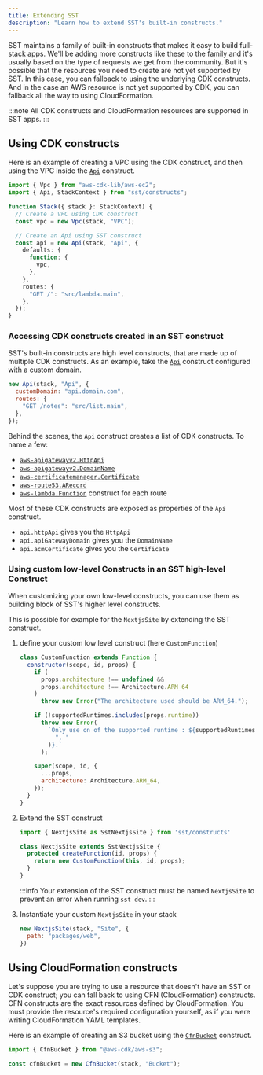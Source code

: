 ```yaml
---
title: Extending SST
description: "Learn how to extend SST's built-in constructs."
---
```


SST maintains a family of built-in constructs that makes it easy to build full-stack apps. We'll be adding more constructs like these to the family and it's usually based on the type of requests we get from the community. But it's possible that the resources you need to create are not yet supported by SST. In this case, you can fallback to using the underlying CDK constructs. And in the case an AWS resource is not yet supported by CDK, you can fallback all the way to using CloudFormation.

:::note
All CDK constructs and CloudFormation resources are supported in SST apps.
:::

## Using CDK constructs

Here is an example of creating a VPC using the CDK construct, and then using the VPC inside the [`Api`](../constructs/Api.md) construct.

```ts
import { Vpc } from "aws-cdk-lib/aws-ec2";
import { Api, StackContext } from "sst/constructs";

function Stack({ stack }: StackContext) {
  // Create a VPC using CDK construct
  const vpc = new Vpc(stack, "VPC");

  // Create an Api using SST construct
  const api = new Api(stack, "Api", {
    defaults: {
      function: {
        vpc,
      },
    },
    routes: {
      "GET /": "src/lambda.main",
    },
  });
}
```

### Accessing CDK constructs created in an SST construct

SST's built-in constructs are high level constructs, that are made up of multiple CDK constructs. As an example, take the [`Api`](../constructs/Api.md) construct configured with a custom domain.

```js
new Api(stack, "Api", {
  customDomain: "api.domain.com",
  routes: {
    "GET /notes": "src/list.main",
  },
});
```

Behind the scenes, the `Api` construct creates a list of CDK constructs. To name a few:

- [`aws-apigatewayv2.HttpApi`](https://docs.aws.amazon.com/cdk/api/latest/docs/@aws-cdk_aws-apigatewayv2.HttpApi.html)
- [`aws-apigatewayv2.DomainName`](https://docs.aws.amazon.com/cdk/api/v2/docs/@aws-cdk_aws-apigatewayv2-alpha.DomainName.html)
- [`aws-certificatemanager.Certificate`](https://docs.aws.amazon.com/cdk/api/v2/docs/aws-cdk-lib.aws_certificatemanager.Certificate.html)
- [`aws-route53.ARecord`](https://docs.aws.amazon.com/cdk/api/v2/docs/aws-cdk-lib.aws_route53.ARecord.html)
- [`aws-lambda.Function`](https://docs.aws.amazon.com/cdk/api/v2/docs/aws-cdk-lib.aws_lambda.Function.html) construct for each route

Most of these CDK constructs are exposed as properties of the `Api` construct.

- `api.httpApi` gives you the `HttpApi`
- `api.apiGatewayDomain` gives you the `DomainName`
- `api.acmCertificate` gives you the `Certificate`

### Using custom low-level Constructs in an SST high-level Construct

When customizing your own low-level constructs, you can use them as building block of SST's higher level constructs.

This is possible for example for the `NextjsSite` by extending the SST construct.

1. define your custom low level construct (here `CustomFunction`)

    ```js
    class CustomFunction extends Function {
      constructor(scope, id, props) {
        if (
          props.architecture !== undefined &&
          props.architecture !== Architecture.ARM_64
        )
          throw new Error("The architecture used should be ARM_64.");

        if (!supportedRuntimes.includes(props.runtime))
          throw new Error(
            `Only use on of the supported runtime : ${supportedRuntimes.join(
              ", "
            )}.`
          );

        super(scope, id, {
          ...props,
          architecture: Architecture.ARM_64,
        });
      }
    }
    ```

2. Extend the SST construct

    ```js
    import { NextjsSite as SstNextjsSite } from 'sst/constructs'

    class NextjsSite extends SstNextjsSite {
      protected createFunction(id, props) {
        return new CustomFunction(this, id, props);
      }
    }
    ```

    :::info
    Your extension of the SST construct must be named `NextjsSite` to prevent an error when running `sst dev`.
    :::

3. Instantiate your custom `NextjsSite` in your stack

    ```js
    new NextjsSite(stack, "Site", {
      path: "packages/web",
    })
    ```

## Using CloudFormation constructs

Let's suppose you are trying to use a resource that doesn't have an SST or CDK construct; you can fall back to using CFN (CloudFormation) constructs. CFN constructs are the exact resources defined by CloudFormation. You must provide the resource's required configuration yourself, as if you were writing CloudFormation YAML templates.

Here is an example of creating an S3 bucket using the [`CfnBucket`](https://docs.aws.amazon.com/cdk/api/v2/docs/aws-cdk-lib.aws_s3.CfnBucket.html) construct.

```js
import { CfnBucket } from "@aws-cdk/aws-s3";

const cfnBucket = new CfnBucket(stack, "Bucket");
```

